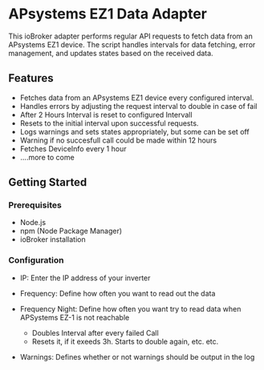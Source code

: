 

# APsystems EZ1 Data Adapter

This ioBroker adapter performs regular API requests to fetch data from an APsystems EZ1 device. The script handles intervals for data fetching, error management, and updates states based on the received data.

## Features

- Fetches data from an APsystems EZ1 device every configured interval.
- Handles errors by adjusting the request interval to double in case of fail
- After 2 Hours Interval is reset to configured Intervall
- Resets to the initial interval upon successful requests.
- Logs warnings and sets states appropriately, but some can be set off
- Warning if no succesfull call could be made within 12 hours
- Fetches DeviceInfo every 1 hour
- ....more to come

## Getting Started

### Prerequisites

- Node.js
- npm (Node Package Manager)
- ioBroker installation

### Configuration
- IP: Enter the IP address of your inverter

- Frequency: Define how often you want to read out the data

- Frequency Night: Define how often you want try to read data when APSystems EZ-1 is not reachable
    -   Doubles Interval after every failed Call
    -   Resets it, if it exeeds 3h. Starts to double again, etc. etc.

- Warnings: Defines whether or not warnings should be output in the log
